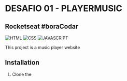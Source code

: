 # DESAFIO 01 - PLAYERMUSIC 
## Rocketseat #boraCodar 

![HTML]()
![CSS]()
![JAVASCRIPT]()

This project is a music player website

## Installation

1. Clone the 

